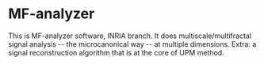 MF-analyzer
===========

This is MF-analyzer software, INRIA branch. It does multiscale/multifractal signal analysis -- the microcanonical way -- at multiple dimensions. Extra: a signal reconstruction algorithm that is at the core of UPM method.